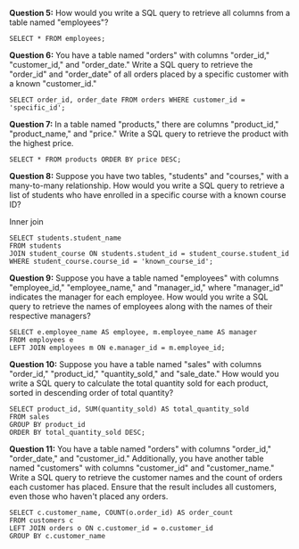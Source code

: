 **Question 5:**
How would you write a SQL query to retrieve all columns from a table named "employees"?

```
SELECT * FROM employees;
```

**Question 6:**
You have a table named "orders" with columns "order_id," "customer_id," and "order_date." Write a SQL query to retrieve the "order_id" and "order_date" of all orders placed by a specific customer with a known "customer_id."

```
SELECT order_id, order_date FROM orders WHERE customer_id = 'specific_id';
```

**Question 7:**
In a table named "products," there are columns "product_id," "product_name," and "price." Write a SQL query to retrieve the product with the highest price.

```
SELECT * FROM products ORDER BY price DESC;
```

**Question 8:**
Suppose you have two tables, "students" and "courses," with a many-to-many relationship. How would you write a SQL query to retrieve a list of students who have enrolled in a specific course with a known course ID?

Inner join

```
SELECT students.student_name
FROM students
JOIN student_course ON students.student_id = student_course.student_id
WHERE student_course.course_id = 'known_course_id';

```

**Question 9:**
Suppose you have a table named "employees" with columns "employee_id," "employee_name," and "manager_id," where "manager_id" indicates the manager for each employee. How would you write a SQL query to retrieve the names of employees along with the names of their respective managers?

```
SELECT e.employee_name AS employee, m.employee_name AS manager
FROM employees e
LEFT JOIN employees m ON e.manager_id = m.employee_id;

```

**Question 10:**
Suppose you have a table named "sales" with columns "order_id," "product_id," "quantity_sold," and "sale_date." How would you write a SQL query to calculate the total quantity sold for each product, sorted in descending order of total quantity?

```
SELECT product_id, SUM(quantity_sold) AS total_quantity_sold
FROM sales
GROUP BY product_id
ORDER BY total_quantity_sold DESC;
```

**Question 11:**
You have a table named "orders" with columns "order_id," "order_date," and "customer_id." Additionally, you have another table named "customers" with columns "customer_id" and "customer_name." Write a SQL query to retrieve the customer names and the count of orders each customer has placed. Ensure that the result includes all customers, even those who haven't placed any orders.

```
SELECT c.customer_name, COUNT(o.order_id) AS order_count
FROM customers c
LEFT JOIN orders o ON c.customer_id = o.customer_id
GROUP BY c.customer_name
```

